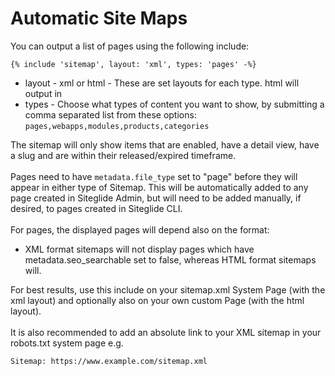 # Automatic Site Maps

You can output a list of pages using the following include:

```liquid
{% include 'sitemap', layout: 'xml', types: 'pages' -%}
```

* layout - xml or html - These are set layouts for each type. html will output in
* types - Choose what types of content you want to show, by submitting a comma separated list from these options: `pages,webapps,modules,products,categories`

The sitemap will only show items that are enabled, have a detail view, have a slug and are within their released/expired timeframe.\
\
Pages need to have `metadata.file_type` set to "page" before they will appear in either type of Sitemap. This will be automatically added to any page created in Siteglide Admin, but will need to be added manually, if desired, to pages created in Siteglide CLI.\
\
For pages, the displayed pages will depend also on the format:

* XML format sitemaps will not display pages which have metadata.seo\_searchable set to false, whereas HTML format sitemaps will.

For best results, use this include on your sitemap.xml System Page (with the xml layout) and optionally also on your own custom Page (with the html layout).\
\
It is also recommended to add an absolute link to your XML sitemap in your robots.txt system page e.g.

```
Sitemap: https://www.example.com/sitemap.xml
```
